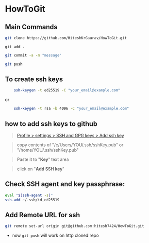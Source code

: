 # HowToGit


## Main Commands

```bash
git clone https://github.com/HiteshKrGaurav/HowToGit.git
```
```
git add .
```
```bash
git commit -a -m "message"
```
```bash
git push
```

## To create ssh keys

```bash
    ssh-keygen -t ed25519 -C "your_email@example.com"
```
or

```bash
    ssh-keygen -t rsa -b 4096 -C "your_email@example.com"
```

## how to add ssh keys to github

> [Profile > settings > SSH and GPG keys > Add ssh key](https://github.com/settings/ssh/new)

> copy contents of "/c/Users/YOU/.ssh/sshKey.pub" or "/home/YOU/.ssh/sshKey.pub"

> Paste it to "**Key**" text area

> click on "**Add SSH key**"


## Check SSH agent and key passphrase:

```bash
eval "$(ssh-agent -s)"
ssh-add ~/.ssh/id_ed25519
```

## Add Remote URL for ssh

```bash
git remote set-url origin git@github.com:hitesh7424/HowToGit.git
```
- now `git push` will work on http cloned repo


